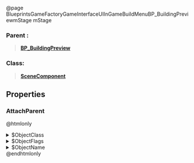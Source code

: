@page BlueprintsGameFactoryGameInterfaceUIInGameBuildMenuBP_BuildingPreviewmStage mStage
### Parent :
<b><a href="_blueprints_game_factory_game_interface_u_i_in_game_build_menu_b_p__building_preview.html"><blockquote>BP_BuildingPreview</blockquote></a></b>
### Class:
<b><a href="_class_script_scene_component.html"><blockquote>SceneComponent</blockquote></a></b>
## Properties
### AttachParent
@htmlonly
<details>
 <summary>$ObjectClass</summary>
<b><a href="_class_script_scene_component.html"><blockquote>SceneComponent</blockquote></a></b>
</details>
<details>
 <summary>$ObjectFlags</summary>
<blockquote>2883617</blockquote>
</details>
<details>
 <summary>$ObjectName</summary>
<blockquote>RootComponent</blockquote>
</details>
@endhtmlonly

